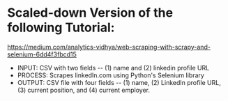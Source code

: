 # Scaled-down Version of the following Tutorial:
https://medium.com/analytics-vidhya/web-scraping-with-scrapy-and-selenium-6dd4f3fbcd15

* INPUT: CSV with two fields -- (1) name and (2) linkedin profile URL
* PROCESS: Scrapes linkedIn.com using Python's Selenium library
* OUTPUT: CSV file with four fields -- (1) name, (2) LinkedIn profile URL, (3) current position, and (4) current employer.


